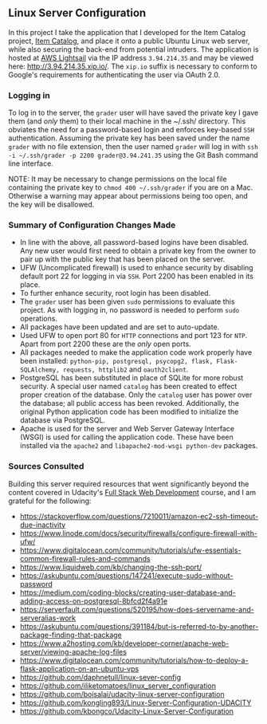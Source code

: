 ## Linux Server Configuration

In this project I take the application that I developed for the Item Catalog project, [Item Catalog](https://github.com/tipcat/item-catalog), and place it onto a public Ubuntu Linux web server, while also securing the back-end from potential intruders. The application is hosted at [AWS Lightsail](https://aws.amazon.com/lightsail/) via the IP address ``3.94.214.35`` and may be viewed here: http://3.94.214.35.xip.io/. The ``xip.io`` suffix is necessary to conform to Google's requirements for authenticating the user via OAuth 2.0.

### Logging in
To log in to the server, the ``grader`` user will have saved the private key I gave them (and *only* them) to their local machine in the ~/.ssh/ directory. This obviates the need for a password-based login and enforces key-based ``SSH`` authentication. Assuming the private key has been saved under the name ``grader`` with no file extension, then the user named ``grader`` will log in with ``ssh -i ~/.ssh/grader -p 2200 grader@3.94.241.35`` using the Git Bash command line interface.

NOTE: It may be necessary to change permissions on the local file containing the private key to ``chmod 400 ~/.ssh/grader`` if you are on a Mac. Otherwise a warning may appear about permissions being too open, and the key will be disallowed.

### Summary of Configuration Changes Made
* In line with the above, all password-based logins have been disabled. Any new user would first need to obtain a private key from the owner to pair up with the public key that has been placed on the server.
* UFW (Uncomplicated firewall) is used to enhance security by disabling default port 22 for logging in via ``SSH``. Port 2200 has been enabled in its place.
* To further enhance security, root login has been disabled.
* The ``grader`` user has been given ``sudo`` permissions to evaluate this project. As with logging in, no password is needed to perform ``sudo`` operations.
* All packages have been updated and are set to auto-update.
* Used UFW to open port 80 for ``HTTP`` connections and port 123 for ``NTP``. Apart from port 2200 these are the *only* open ports.
* All packages needed to make the application code work properly have been installed: ``python-pip, postgresql, psycopg2, flask, Flask-SQLAlchemy, requests, httplib2`` and ``oauth2client``.
* PostgreSQL has been substituted in place of SQLite for more robust security. A special user named ``catalog`` has been created to effect proper creation of the database. Only the ``catalog`` user has power over the database; all public access has been revoked. Additionally, the original Python application code has been modified to initialize the database via PostgreSQL.
* Apache is used for the server and Web Server Gateway Interface (WSGI) is used for calling the application code. These have been installed via the ``apache2`` and ``libapache2-mod-wsgi python-dev`` packages.

### Sources Consulted
Building this server required resources that went significantly beyond the content covered in Udacity's [Full Stack Web Development](https://www.udacity.com/course/full-stack-web-developer-nanodegree--nd004) course, and I am grateful for the following:
* https://stackoverflow.com/questions/7210011/amazon-ec2-ssh-timeout-due-inactivity
* https://www.linode.com/docs/security/firewalls/configure-firewall-with-ufw/
* https://www.digitalocean.com/community/tutorials/ufw-essentials-common-firewall-rules-and-commands
* https://www.liquidweb.com/kb/changing-the-ssh-port/
* https://askubuntu.com/questions/147241/execute-sudo-without-password
* https://medium.com/coding-blocks/creating-user-database-and-adding-access-on-postgresql-8bfcd2f4a91e
* https://serverfault.com/questions/520195/how-does-servername-and-serveralias-work
* https://askubuntu.com/questions/391184/but-is-referred-to-by-another-package-finding-that-package
* https://www.a2hosting.com/kb/developer-corner/apache-web-server/viewing-apache-log-files
* https://www.digitalocean.com/community/tutorials/how-to-deploy-a-flask-application-on-an-ubuntu-vps
* https://github.com/daphnetull/linux-sever-config
* https://github.com/iliketomatoes/linux_server_configuration
* https://github.com/boisalai/udacity-linux-server-configuration
* https://github.com/kongling893/Linux-Server-Configuration-UDACITY
* https://github.com/kbongco/Udacity-Linux-Server-Configuration

